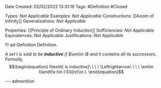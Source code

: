 <br />
<br />

Date Created: 02/02/2022 13:31:16
Tags: #Definition #Closed 

Types: _Not Applicable_
Examples: _Not Applicable_
Constructions: [[Axiom of Infinity]]
Generalizations: _Not Applicable_

Properties: [[Principle of Ordinary Induction]]
Sufficiencies: _Not Applicable_
Equivalences: _Not Applicable_
Justifications: _Not Applicable_

!!! ad-Definition Definition.

_A set $I$ is said to be **inductive** if $\em\in I$ and it contains all its successors. Formally,_
$$\begin{equation}
    I\textit{ is inductive}\ \ \ \ \Leftrightarrow\ \ \ \ \em\in I\land\fa i\in I:S\l(i\r)\in I.
\end{equation}$$

--- admonition
